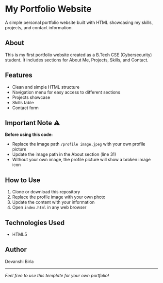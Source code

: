 # My Portfolio Website

A simple personal portfolio website built with HTML showcasing my skills, projects, and contact information.

## About
This is my first portfolio website created as a B.Tech CSE (Cybersecurity) student. It includes sections for About Me, Projects, Skills, and Contact.

## Features
- Clean and simple HTML structure
- Navigation menu for easy access to different sections
- Projects showcase
- Skills table
- Contact form

## Important Note ⚠️
**Before using this code:**
- Replace the image path `/profile image.jpeg` with your own profile picture
- Update the image path in the About section (line 31)
- Without your own image, the profile picture will show a broken image icon

## How to Use
1. Clone or download this repository
2. Replace the profile image with your own photo
3. Update the content with your information
4. Open `index.html` in any web browser

## Technologies Used
- HTML5

## Author
Devanshi Birla

---
*Feel free to use this template for your own portfolio!*
